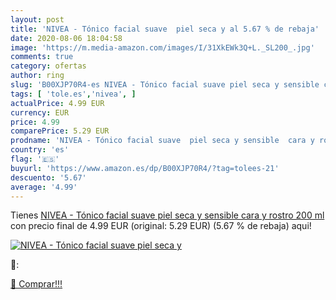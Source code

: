 ```yaml
---
layout: post
title: 'NIVEA - Tónico facial suave  piel seca y al 5.67 % de rebaja'
date: 2020-08-06 18:04:58
image: 'https://m.media-amazon.com/images/I/31XkEWk3Q+L._SL200_.jpg'
comments: true
category: ofertas
author: ring
slug: 'B00XJP70R4-es NIVEA - Tónico facial suave piel seca y sensible cara y...'
tags: [ 'tole.es','nivea', ]
actualPrice: 4.99 EUR
currency: EUR
price: 4.99
comparePrice: 5.29 EUR
prodname: 'NIVEA - Tónico facial suave  piel seca y sensible  cara y rostro  200 ml'
country: 'es'
flag: '🇪🇸'
buyurl: 'https://www.amazon.es/dp/B00XJP70R4/?tag=tolees-21'
descuento: '5.67'
average: '4.99'
---
```


Tienes [NIVEA - Tónico facial suave  piel seca y sensible  cara y rostro  200 ml](https://www.amazon.es/dp/B00XJP70R4/?tag=tolees-21) con precio final de  4.99 EUR (original: 5.29 EUR) (5.67 %  de rebaja) aqui!

[![NIVEA - Tónico facial suave  piel seca y](https://m.media-amazon.com/images/I/31XkEWk3Q+L._SL200_.jpg)](https://www.amazon.es/dp/B00XJP70R4/?tag=tolees-21)

🔎:


[🛒 Comprar!!!](https://www.amazon.es/dp/B00XJP70R4/?tag=tolees-21)
